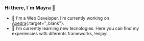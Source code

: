 ### Hi there, I`m Mayra 👋

- :cactus: I'm a Web Developer. I’m currently working on [Axedra](https://axedra.com/){:target="_blank"}.
- :cactus: I’m currently learning new tecnologies. Here you can find my experiencies with diferents frameworks, !enjoy!
